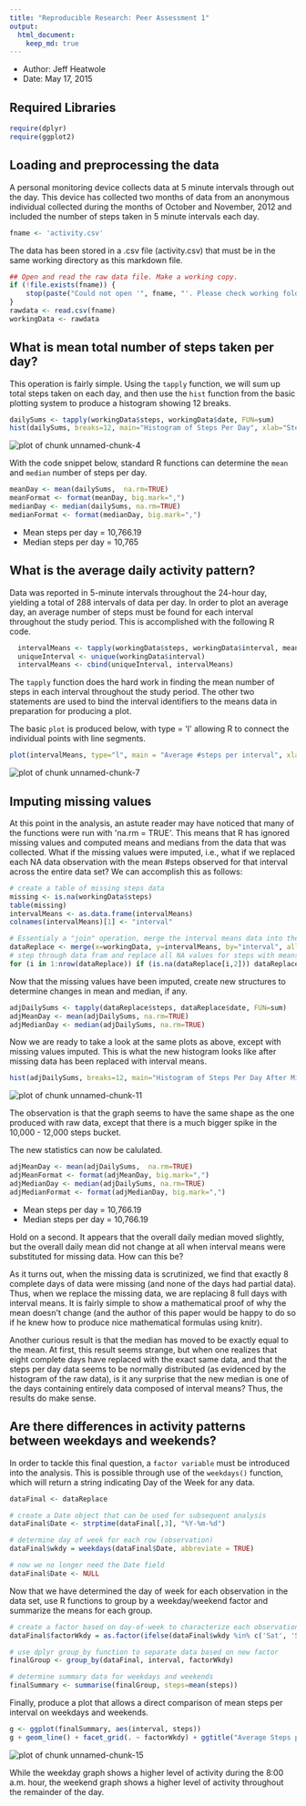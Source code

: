 ```yaml
---
title: "Reproducible Research: Peer Assessment 1"
output: 
  html_document:
    keep_md: true
---
```

+ Author: Jeff Heatwole
+ Date: May 17, 2015



## Required Libraries

```r
require(dplyr)
require(ggplot2)
```

## Loading and preprocessing the data
A personal monitoring device collects data at 5 minute intervals through out the day. This device has collected two months of data from an anonymous
individual collected during the months of October and November, 2012
and included the number of steps taken in 5 minute intervals each day.


```r
fname <- 'activity.csv'
```

The data has been stored in a .csv file (activity.csv) that must be in the same working directory as this markdown file.


```r
## Open and read the raw data file. Make a working copy.
if (!file.exists(fname)) {
    stop(paste("Could not open '", fname, "'. Please check working folder."))        
}
rawdata <- read.csv(fname)
workingData <- rawdata
```

## What is mean total number of steps taken per day?

This operation is fairly simple.  Using the `tapply` function, we will sum up total steps taken on each day, and then use the `hist` function from the basic plotting system to produce a histogram showing 12 breaks.


```r
dailySums <- tapply(workingData$steps, workingData$date, FUN=sum)
hist(dailySums, breaks=12, main="Histogram of Steps Per Day", xlab="Steps per Day", ylab="Frequency")
```

![plot of chunk unnamed-chunk-4](figure/unnamed-chunk-4-1.png) 

With the code snippet below, standard R functions can determine the `mean` and `median` number of steps per day.


```r
meanDay <- mean(dailySums,  na.rm=TRUE)
meanFormat <- format(meanDay, big.mark=",") 
medianDay <- median(dailySums, na.rm=TRUE)
medianFormat <- format(medianDay, big.mark=",") 
```

+ Mean steps per day = 10,766.19
+ Median steps per day = 10,765

## What is the average daily activity pattern?

Data was reported in 5-minute intervals throughout the 24-hour day, yielding a total of 288 intervals of data per day.  In order to plot an average day, an average number of steps must be found for each interval throughout the study period.  This is accomplished with the following R code.


```r
  intervalMeans <- tapply(workingData$steps, workingData$interval, mean, na.rm=TRUE)
  uniqueInterval <- unique(workingData$interval)
  intervalMeans <- cbind(uniqueInterval, intervalMeans)
```
The `tapply` function does the hard work in finding the mean number of steps in each interval throughout the study period.  The other two statements are used to bind the interval identifiers to the means data in preparation for producing a plot.

The basic `plot` is produced below, with type = 'l' allowing R to connect the individual points with line segments.


```r
plot(intervalMeans, type="l", main = "Average #steps per interval", xlab="Intervals", ylab = "Mean number of steps")
```

![plot of chunk unnamed-chunk-7](figure/unnamed-chunk-7-1.png) 

## Imputing missing values

At this point in the analysis, an astute reader may have noticed that many of the functions were run with 'na.rm = TRUE'.  This means that R has ignored missing values and computed means and medians from the data that was collected.  What if the missing values were imputed, i.e., what if we replaced each NA data observation with the mean #steps observed for that interval across the entire data set?  We can accomplish this as follows:


```r
# create a table of missing steps data
missing <- is.na(workingData$steps)
table(missing)
intervalMeans <- as.data.frame(intervalMeans)
colnames(intervalMeans)[1] <- "interval"
```


```r
# Essentialy a "join" operation, merge the interval means data into the working data set
dataReplace <- merge(x=workingData, y=intervalMeans, by="interval", all.x=TRUE)
# step through data fram and replace all NA values for steps with means for that interval
for (i in 1:nrow(dataReplace)) if (is.na(dataReplace[i,2])) dataReplace[i,2] <- dataReplace[i,4]
```

Now that the missing values have been imputed, create new structures to determine changes in mean and median, if any.


```r
adjDailySums <- tapply(dataReplace$steps, dataReplace$date, FUN=sum)
adjMeanDay <- mean(adjDailySums, na.rm=TRUE)
adjMedianDay <- median(adjDailySums, na.rm=TRUE)
```
Now we are ready to take a look at the same plots as above, except with missing values imputed.  This is what the new histogram looks like after missing data has been replaced with interval means.


```r
hist(adjDailySums, breaks=12, main="Histogram of Steps Per Day After Missing Data Substitution", xlab="Steps per Day", ylab="Frequency")
```

![plot of chunk unnamed-chunk-11](figure/unnamed-chunk-11-1.png) 

The observation is that the graph seems to have the same shape as the one produced with raw data, except that there is a much bigger spike in the 10,000 - 12,000 steps bucket.

The new statistics can now be calulated.


```r
adjMeanDay <- mean(adjDailySums,  na.rm=TRUE)
adjMeanFormat <- format(adjMeanDay, big.mark=",") 
adjMedianDay <- median(adjDailySums, na.rm=TRUE)
adjMedianFormat <- format(adjMedianDay, big.mark=",") 
```
+ Mean steps per day = 10,766.19
+ Median steps per day = 10,766.19

Hold on a second.  It appears that the overall daily median moved slightly, but the overall daily mean did not change at all when interval means were substituted for missing data.  How can this be?


As it turns out, when the missing data is scrutinized, we find that exactly 8 complete days of data were missing (and none of the days had partial data).  Thus, when we replace the missing data, we are replacing 8 full days with interval means.  It is fairly simple to show a mathematical proof of why the mean doesn't change (and the author of this paper would be happy to do so if he knew how to produce nice mathematical formulas using knitr).


Another curious result is that the median has moved to be exactly equal to the mean.  At first, this result seems strange, but when one realizes that eight complete days have replaced with the exact same data, and that the steps per day data seems to be normally distributed (as evidenced by the histogram of the raw data), is it any surprise that the new median is one of the days containing entirely data composed of interval means?  Thus, the results do make sense.


## Are there differences in activity patterns between weekdays and weekends?

In order to tackle this final question, a `factor variable` must be introduced into the analysis.  This is possible through use of the `weekdays()` function, which will return a string indicating Day of the Week for any data.


```r
dataFinal <- dataReplace

# create a Date object that can be used for subsequent analysis
dataFinal$Date <- strptime(dataFinal[,3], "%Y-%m-%d")

# determine day of week for each row (observation)
dataFinal$wkdy = weekdays(dataFinal$Date, abbreviate = TRUE)

# now we no longer need the Date field
dataFinal$Date <- NULL
```

Now that we have determined the day of week for each observation in the data set, use R functions to group by a weekday/weekend factor and summarize the means for each group.


```r
# create a factor based on day-of-week to characterize each observation as weekday or weekend
dataFinal$factorWkdy = as.factor(ifelse(dataFinal$wkdy %in% c('Sat', 'Sun'), "weekend", "weekday"))

# use dplyr group_by function to separate data based on new factor
finalGroup <- group_by(dataFinal, interval, factorWkdy)

# determine summary data for weekdays and weekends
finalSummary <- summarise(finalGroup, steps=mean(steps))
```

Finally, produce a plot that allows a direct comparison of mean steps per interval on 
weekdays and weekends.


```r
g <- ggplot(finalSummary, aes(interval, steps))
g + geom_line() + facet_grid(. ~ factorWkdy) + ggtitle("Average Steps per 5-minute Interval - Separated by Type of Day") +  xlab("Interval") + ylab("Average Steps")
```

![plot of chunk unnamed-chunk-15](figure/unnamed-chunk-15-1.png) 

While the weekday graph shows a higher level of activity during the 8:00 a.m. hour, the weekend graph shows a higher level of activity throughout the remainder of the day.
